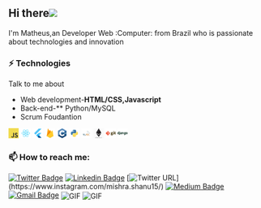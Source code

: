 ## Hi there<img src="https://github.com/TheDudeThatCode/TheDudeThatCode/blob/master/Assets/Hi.gif" width="29px"> 

I'm Matheus,an Developer Web :Computer: from Brazil who is passionate about technologies and innovation

### ⚡ Technologies
Talk to me about
- Web development-**HTML/CSS,Javascript**
- Back-end-** Python/MySQL
- Scrum Foudantion

<code><img height="20" src="https://raw.githubusercontent.com/github/explore/80688e429a7d4ef2fca1e82350fe8e3517d3494d/topics/javascript/javascript.png"></code>
<code><img height="20" src="https://raw.githubusercontent.com/github/explore/80688e429a7d4ef2fca1e82350fe8e3517d3494d/topics/react/react.png"></code>
<code><img height="20" src="https://raw.githubusercontent.com/github/explore/80688e429a7d4ef2fca1e82350fe8e3517d3494d/topics/flutter/flutter.png"></code>
<code><img height="20" src="https://raw.githubusercontent.com/github/explore/80688e429a7d4ef2fca1e82350fe8e3517d3494d/topics/firebase/firebase.png"></code>
<code><img height="20" src="https://raw.githubusercontent.com/github/explore/80688e429a7d4ef2fca1e82350fe8e3517d3494d/topics/cpp/cpp.png"></code>
<code><img height="20" src="https://raw.githubusercontent.com/github/explore/80688e429a7d4ef2fca1e82350fe8e3517d3494d/topics/python/python.png"></code>
<code><img height="20" src="https://raw.githubusercontent.com/github/explore/80688e429a7d4ef2fca1e82350fe8e3517d3494d/topics/mysql/mysql.png"></code>
<code><img height="20" src="https://raw.githubusercontent.com/github/explore/80688e429a7d4ef2fca1e82350fe8e3517d3494d/topics/ethereum/ethereum.png"></code>
<code><img height="20" src="https://raw.githubusercontent.com/github/explore/80688e429a7d4ef2fca1e82350fe8e3517d3494d/topics/git/git.png"></code>
<code><img height="20" src="https://raw.githubusercontent.com/github/explore/80688e429a7d4ef2fca1e82350fe8e3517d3494d/topics/django/django.png"></code>




###  📫 How to reach me:

[![Twitter Badge](https://img.shields.io/badge/-@ShanuMishra1515-1ca0f1?style=flat-square&labelColor=1ca0f1&logo=twitter&logoColor=white&link=https://twitter.com/ShanuMishra1515)](https://twitter.com/ShanuMishra1515) 
[![Linkedin Badge](https://img.shields.io/badge/-ShanuMishra-blue?style=flat-square&logo=Linkedin&logoColor=white&link=https://www.linkedin.com/in/kunalraghav/)](https://www.linkedin.com/in/shanu-mishra/)
[![Twitter URL](https://img.shields.io/twitter/url?color=%23fb3958&label=follow&logo=instagram&logoColor=%23fb3958&style=flat-square&url=https%3A%2F%2Fwww.instagram.com%2Falejorc_)](https://www.instagram.com/mishra.shanu15/)
 [![Medium Badge](https://img.shields.io/badge/-@mishra.shanu15-03a57a?style=flat-square&labelColor=000000&logo=Medium&link=https://medium.com/@mishra.shanu15/)](https://medium.com/@mishra.shanu15/)
[![Gmail Badge](https://img.shields.io/badge/Gmail-c14438?style=flat-square&logo=Gmail&logoColor=white&link=mailto:mishra.shanu15@gmail.com)](mailto:mishra.shanu15@gmail.com)
<img align="center" alt="GIF" src="https://media.giphy.com/media/RK5KD6UcUpAt92zZvt/giphy.gif" />
<img align="center" alt="GIF" src="https://media.giphy.com/media/hrSFdM4rg8VFpXyz2m/giphy.gif" />
